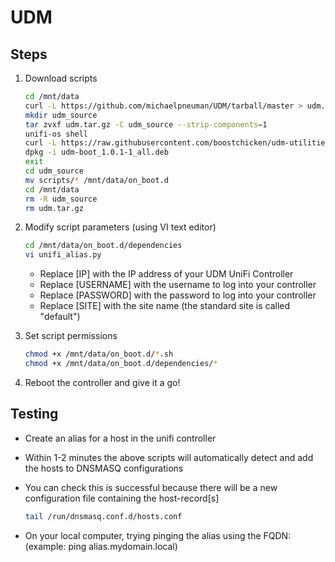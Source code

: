 # UDM

## Steps

1. Download scripts

    ```bash
    cd /mnt/data
    curl -L https://github.com/michaelpneuman/UDM/tarball/master > udm.tar.gz
    mkdir udm_source
    tar zvxf udm.tar.gz -C udm_source --strip-components=1
    unifi-os shell
    curl -L https://raw.githubusercontent.com/boostchicken/udm-utilities/master/on-boot-script/packages/udm-boot_1.0.1-1_all.deb -o udm-boot_1.0.1-1_all.deb
    dpkg -i udm-boot_1.0.1-1_all.deb
    exit
    cd udm_source
    mv scripts/* /mnt/data/on_boot.d
    cd /mnt/data
    rm -R udm_source
    rm udm.tar.gz
    ```

2. Modify script parameters (using VI text editor)

    ```bash
    cd /mnt/data/on_boot.d/dependencies
    vi unifi_alias.py
    ```    

    * Replace [IP] with the IP address of your UDM UniFi Controller
    * Replace [USERNAME] with the username to log into your controller
    * Replace [PASSWORD] with the password to log into your controller
    * Replace [SITE] with the site name (the standard site is called "default")

3. Set script permissions

    ```bash
    chmod +x /mnt/data/on_boot.d/*.sh
    chmod +x /mnt/data/on_boot.d/dependencies/*
    ```

4. Reboot the controller and give it a go!


## Testing

* Create an alias for a host in the unifi controller
* Within 1-2 minutes the above scripts will automatically detect and add the hosts to DNSMASQ configurations
* You can check this is successful because there will be a new configuration file containing the host-record[s]

    ```bash
    tail /run/dnsmasq.conf.d/hosts.conf
    ```

* On your local computer, trying pinging the alias using the FQDN:  (example: ping alias.mydomain.local)